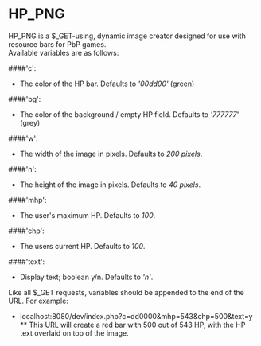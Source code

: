 # HP_PNG

HP_PNG is a $_GET-using, dynamic image creator designed for use with resource bars for PbP games.  
Available variables are as follows:

####'c':
* The color of the HP bar.  Defaults to _'00dd00'_ (green)

####'bg':
* The color of the background / empty HP field.  Defaults to _'777777_' (grey)

####'w':
* The width of the image in pixels.  Defaults to _200 pixels_.

####'h':
* The height of the image in pixels.  Defaults to _40 pixels_.

####'mhp':
* The user's maximum HP.  Defaults to _100_.

####'chp':
* The users current HP.  Defaults to _100_.

####'text':
* Display text; boolean y/n.  Defaults to _'n'_.

Like all $_GET requests, variables should be appended to the end of the URL.  For example:
* localhost:8080/dev/index.php?c=dd0000&mhp=543&chp=500&text=y
** This URL will create a red bar with 500 out of 543 HP, with the HP text overlaid on top of the image.
